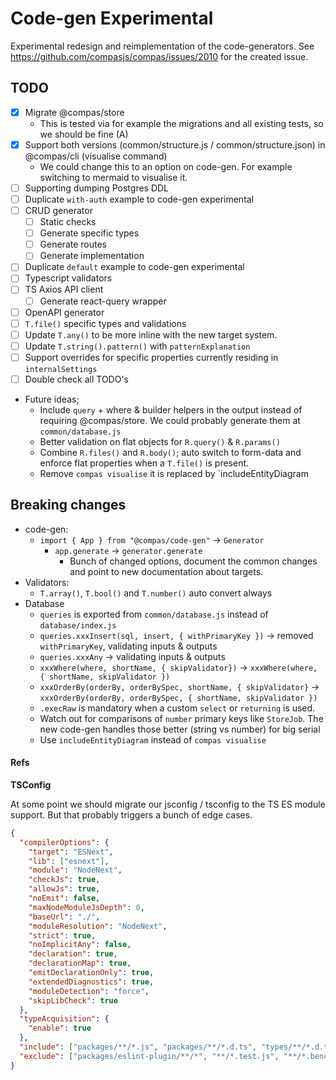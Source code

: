 # Code-gen Experimental

Experimental redesign and reimplementation of the code-generators. See
https://github.com/compasjs/compas/issues/2010 for the created issue.

## TODO

- [x] Migrate @compas/store
  - This is tested via for example the migrations and all existing tests, so we
    should be fine (A)
- [x] Support both versions (common/structure.js / common/structure.json) in
      @compas/cli (visualise command)
  - We could change this to an option on code-gen. For example switching to
    mermaid to visualise it.
- [ ] Supporting dumping Postgres DDL
- [ ] Duplicate `with-auth` example to code-gen experimental
- [ ] CRUD generator
  - [ ] Static checks
  - [ ] Generate specific types
  - [ ] Generate routes
  - [ ] Generate implementation
- [ ] Duplicate `default` example to code-gen experimental
- [ ] Typescript validators
- [ ] TS Axios API client
  - [ ] Generate react-query wrapper
- [ ] OpenAPI generator
- [ ] `T.file()` specific types and validations
- [ ] Update `T.any()` to be more inline with the new target system.
- [ ] Update `T.string().pattern()` with `patternExplanation`
- [ ] Support overrides for specific properties currently residing in
      `internalSettings`
- [ ] Double check all TODO's
- Future ideas;
  - Include `query` + where & builder helpers in the output instead of requiring
    @compas/store. We could probably generate them at `common/database.js`
  - Better validation on flat objects for `R.query()` & `R.params()`
  - Combine `R.files()` and `R.body()`; auto switch to form-data and enforce
    flat properties when a `T.file()` is present.
  - Remove `compas visualise` it is replaced by `includeEntityDiagram

## Breaking changes

- code-gen:
  - `import { App } from "@compas/code-gen"` -> `Generator`
    - `app.generate` -> `generator.generate`
      - Bunch of changed options, document the common changes and point to new
        documentation about targets.
- Validators:
  - `T.array()`, `T.bool()` and `T.number()` auto convert always
- Database
  - `queries` is exported from `common/database.js` instead of
    `database/index.js`
  - `queries.xxxInsert(sql, insert, { withPrimaryKey })` -> removed
    `withPrimaryKey`, validating inputs & outputs
  - `queries.xxxAny` -> validating inputs & outputs
  - `xxxWhere(where, shortName, { skipValidator})` ->
    `xxxWhere(where, { shortName, skipValidator })`
  - `xxxOrderBy(orderBy, orderBySpec, shortName, { skipValidator}` ->
    `xxxOrderBy(orderBy, orderBySpec, { shortName, skipValidator })`
  - `.execRaw` is mandatory when a custom `select` or `returning` is used.
  - Watch out for comparisons of `number` primary keys like `StoreJob`. The new
    code-gen handles those better (string vs number) for big serial
  - Use `includeEntityDiagram` instead of `compas visualise`

#### Refs

**TSConfig**

At some point we should migrate our jsconfig / tsconfig to the TS ES module
support. But that probably triggers a bunch of edge cases.

```json
{
  "compilerOptions": {
    "target": "ESNext",
    "lib": ["esnext"],
    "module": "NodeNext",
    "checkJs": true,
    "allowJs": true,
    "noEmit": false,
    "maxNodeModuleJsDepth": 0,
    "baseUrl": "./",
    "moduleResolution": "NodeNext",
    "strict": true,
    "noImplicitAny": false,
    "declaration": true,
    "declarationMap": true,
    "emitDeclarationOnly": true,
    "extendedDiagnostics": true,
    "moduleDetection": "force",
    "skipLibCheck": true
  },
  "typeAcquisition": {
    "enable": true
  },
  "include": ["packages/**/*.js", "packages/**/*.d.ts", "types/**/*.d.ts"],
  "exclude": ["packages/eslint-plugin/**/*", "**/*.test.js", "**/*.bench.js"]
}
```
